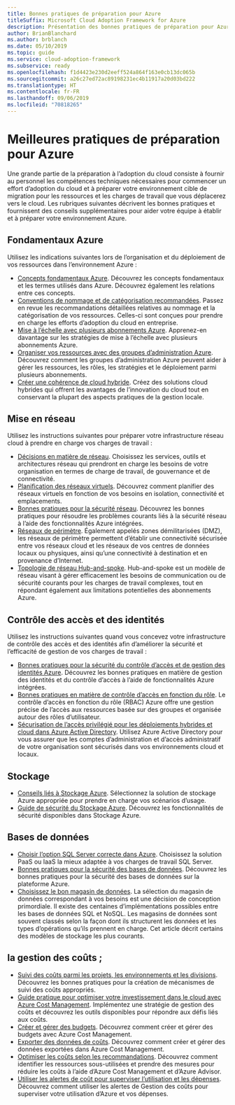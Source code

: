 ```yaml
---
title: Bonnes pratiques de préparation pour Azure
titleSuffix: Microsoft Cloud Adoption Framework for Azure
description: Présentation des bonnes pratiques de préparation pour Azure
author: BrianBlanchard
ms.author: brblanch
ms.date: 05/10/2019
ms.topic: guide
ms.service: cloud-adoption-framework
ms.subservice: ready
ms.openlocfilehash: f1d4423e230d2eeff524a864f163e0cb13dc065b
ms.sourcegitcommit: a26c27ed72ac89198231ec4b11917a20d03bd222
ms.translationtype: HT
ms.contentlocale: fr-FR
ms.lasthandoff: 09/06/2019
ms.locfileid: "70818265"
---
```

# <a name="best-practices-for-azure-readiness"></a>Meilleures pratiques de préparation pour Azure

Une grande partie de la préparation à l’adoption du cloud consiste à fournir au personnel les compétences techniques nécessaires pour commencer un effort d’adoption du cloud et à préparer votre environnement cible de migration pour les ressources et les charges de travail que vous déplacerez vers le cloud. Les rubriques suivantes décrivent les bonnes pratiques et fournissent des conseils supplémentaires pour aider votre équipe à établir et à préparer votre environnement Azure.

## <a name="azure-fundamentals"></a>Fondamentaux Azure

Utilisez les indications suivantes lors de l’organisation et du déploiement de vos ressources dans l’environnement Azure :

- [Concepts fondamentaux Azure](../considerations/fundamental-concepts.md). Découvrez les concepts fondamentaux et les termes utilisés dans Azure. Découvrez également les relations entre ces concepts.
- [Conventions de nommage et de catégorisation recommandées](../considerations/name-and-tag.md). Passez en revue les recommandations détaillées relatives au nommage et la catégorisation de vos ressources. Celles-ci sont conçues pour prendre en charge les efforts d’adoption du cloud en entreprise.
- [Mise à l’échelle avec plusieurs abonnements Azure](../considerations/scaling-subscriptions.md). Apprenez-en davantage sur les stratégies de mise à l’échelle avec plusieurs abonnements Azure.
- [Organiser vos ressources avec des groupes d’administration Azure](https://docs.microsoft.com/azure/governance/management-groups/?toc=https://docs.microsoft.com/azure/cloud-adoption-framework/toc.json&bc=https://docs.microsoft.com/azure/cloud-adoption-framework/bread/toc.json). Découvrez comment les groupes d’administration Azure peuvent aider à gérer les ressources, les rôles, les stratégies et le déploiement parmi plusieurs abonnements.
- [Créer une cohérence de cloud hybride](../../infrastructure/misc/hybrid-consistency.md). Créez des solutions cloud hybrides qui offrent les avantages de l’innovation du cloud tout en conservant la plupart des aspects pratiques de la gestion locale.

## <a name="networking"></a>Mise en réseau

Utilisez les instructions suivantes pour préparer votre infrastructure réseau cloud à prendre en charge vos charges de travail :

- [Décisions en matière de réseau](../considerations/network-decisions.md). Choisissez les services, outils et architectures réseau qui prendront en charge les besoins de votre organisation en termes de charge de travail, de gouvernance et de connectivité.
- [Planification des réseaux virtuels](https://docs.microsoft.com/azure/virtual-network/virtual-network-vnet-plan-design-arm?toc=https://docs.microsoft.com/azure/cloud-adoption-framework/toc.json&bc=https://docs.microsoft.com/azure/cloud-adoption-framework/bread/toc.json). Découvrez comment planifier des réseaux virtuels en fonction de vos besoins en isolation, connectivité et emplacements.
- [Bonnes pratiques pour la sécurité réseau](https://docs.microsoft.com/azure/security/azure-security-network-security-best-practices?toc=https://docs.microsoft.com/azure/cloud-adoption-framework/toc.json&bc=https://docs.microsoft.com/azure/cloud-adoption-framework/bread/toc.json). Découvrez les bonnes pratiques pour résoudre les problèmes courants liés à la sécurité réseau à l’aide des fonctionnalités Azure intégrées.
- [Réseaux de périmètre](./perimeter-networks.md). Également appelés zones démilitarisées (DMZ), les réseaux de périmètre permettent d’établir une connectivité sécurisée entre vos réseaux cloud et les réseaux de vos centres de données locaux ou physiques, ainsi qu’une connectivité à destination et en provenance d’Internet.
- [Topologie de réseau Hub-and-spoke](./hub-spoke-network-topology.md). Hub-and-spoke est un modèle de réseau visant à gérer efficacement les besoins de communication ou de sécurité courants pour les charges de travail complexes, tout en répondant également aux limitations potentielles des abonnements Azure.

## <a name="identity-and-access-control"></a>Contrôle des accès et des identités

Utilisez les instructions suivantes quand vous concevez votre infrastructure de contrôle des accès et des identités afin d’améliorer la sécurité et l’efficacité de gestion de vos charges de travail :

- [Bonnes pratiques pour la sécurité du contrôle d’accès et de gestion des identités Azure](https://docs.microsoft.com/azure/security/azure-security-identity-management-best-practices?toc=https://docs.microsoft.com/azure/cloud-adoption-framework/toc.json&bc=https://docs.microsoft.com/azure/cloud-adoption-framework/bread/toc.json). Découvrez les bonnes pratiques en matière de gestion des identités et du contrôle d’accès à l’aide de fonctionnalités Azure intégrées.
- [Bonnes pratiques en matière de contrôle d’accès en fonction du rôle](./roles.md). Le contrôle d’accès en fonction du rôle (RBAC) Azure offre une gestion précise de l’accès aux ressources basée sur des groupes et organisée autour des rôles d’utilisateur.
- [Sécurisation de l’accès privilégié pour les déploiements hybrides et cloud dans Azure Active Directory](https://docs.microsoft.com/azure/active-directory/users-groups-roles/directory-admin-roles-secure?toc=https://docs.microsoft.com/azure/cloud-adoption-framework/toc.json&bc=https://docs.microsoft.com/azure/cloud-adoption-framework/bread/toc.json). Utilisez Azure Active Directory pour vous assurer que les comptes d’administration et d’accès administratif de votre organisation sont sécurisés dans vos environnements cloud et locaux.

## <a name="storage"></a>Stockage

- [Conseils liés à Stockage Azure](../considerations/storage-guidance.md). Sélectionnez la solution de stockage Azure appropriée pour prendre en charge vos scénarios d’usage.
- [Guide de sécurité du Stockage Azure](https://docs.microsoft.com/azure/storage/common/storage-security-guide?toc=https://docs.microsoft.com/azure/cloud-adoption-framework/toc.json&bc=https://docs.microsoft.com/azure/cloud-adoption-framework/bread/toc.json). Découvrez les fonctionnalités de sécurité disponibles dans Stockage Azure.

## <a name="databases"></a>Bases de données

- [Choisir l’option SQL Server correcte dans Azure](https://docs.microsoft.com/azure/sql-database/sql-database-paas-vs-sql-server-iaas?toc=https://docs.microsoft.com/azure/cloud-adoption-framework/toc.json&bc=https://docs.microsoft.com/azure/cloud-adoption-framework/bread/toc.json). Choisissez la solution PaaS ou IaaS la mieux adaptée à vos charges de travail SQL Server.
- [Bonnes pratiques pour la sécurité des bases de données](https://docs.microsoft.com/azure/security/azure-database-security-best-practices?toc=https://docs.microsoft.com/azure/cloud-adoption-framework/toc.json&bc=https://docs.microsoft.com/azure/cloud-adoption-framework/bread/toc.json). Découvrez les bonnes pratiques pour la sécurité des bases de données sur la plateforme Azure.
- [Choisissez le bon magasin de données](https://docs.microsoft.com/azure/architecture/guide/technology-choices/data-store-overview). La sélection du magasin de données correspondant à vos besoins est une décision de conception primordiale. Il existe des centaines d’implémentations possibles entre les bases de données SQL et NoSQL. Les magasins de données sont souvent classés selon la façon dont ils structurent les données et les types d’opérations qu’ils prennent en charge. Cet article décrit certains des modèles de stockage les plus courants.

## <a name="cost-management"></a>la gestion des coûts ;

- [Suivi des coûts parmi les projets, les environnements et les divisions](./track-costs.md). Découvrez les bonnes pratiques pour la création de mécanismes de suivi des coûts appropriés.
- [Guide pratique pour optimiser votre investissement dans le cloud avec Azure Cost Management](https://docs.microsoft.com/azure/cost-management/cost-mgt-best-practices?toc=https://docs.microsoft.com/azure/cloud-adoption-framework/toc.json&bc=https://docs.microsoft.com/azure/cloud-adoption-framework/bread/toc.json). Implémentez une stratégie de gestion des coûts et découvrez les outils disponibles pour répondre aux défis liés aux coûts.
- [Créer et gérer des budgets](https://docs.microsoft.com/azure/cost-management/tutorial-acm-create-budgets?toc=https://docs.microsoft.com/azure/cloud-adoption-framework/toc.json&bc=https://docs.microsoft.com/azure/cloud-adoption-framework/bread/toc.json). Découvrez comment créer et gérer des budgets avec Azure Cost Management.
- [Exporter des données de coûts](https://docs.microsoft.com/azure/cost-management/tutorial-export-acm-data?toc=https://docs.microsoft.com/azure/cloud-adoption-framework/toc.json&bc=https://docs.microsoft.com/azure/cloud-adoption-framework/bread/toc.json). Découvrez comment créer et gérer des données exportées dans Azure Cost Management.
- [Optimiser les coûts selon les recommandations](https://docs.microsoft.com/azure/cost-management/tutorial-acm-opt-recommendations?toc=https://docs.microsoft.com/azure/cloud-adoption-framework/toc.json&bc=https://docs.microsoft.com/azure/cloud-adoption-framework/bread/toc.json). Découvrez comment identifier les ressources sous-utilisées et prendre des mesures pour réduire les coûts à l’aide d’Azure Cost Management et d’Azure Advisor.
- [Utiliser les alertes de coût pour superviser l’utilisation et les dépenses](https://docs.microsoft.com/azure/cost-management/cost-mgt-alerts-monitor-usage-spending?toc=https://docs.microsoft.com/azure/cloud-adoption-framework/toc.json&bc=https://docs.microsoft.com/azure/cloud-adoption-framework/bread/toc.json). Découvrez comment utiliser les alertes de Gestion des coûts pour superviser votre utilisation d’Azure et vos dépenses.
